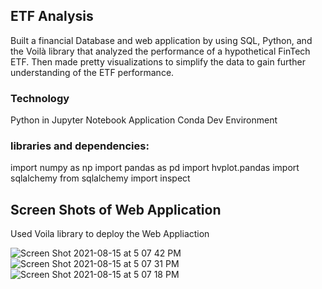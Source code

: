 ## ETF Analysis
Built a financial Database and web application by using SQL, Python, and the Voilà library that analyzed the performance of a hypothetical FinTech ETF. Then made pretty visualizations to simplify the data to gain further understanding of the ETF performance.
### Technology
Python in Jupyter Notebook Application
Conda Dev Environment
### libraries and dependencies:
 import numpy as np
import pandas as pd
import hvplot.pandas
import sqlalchemy
from sqlalchemy import inspect

## Screen Shots of Web Application
Used Voila library to deploy the Web Appliaction

![Screen Shot 2021-08-15 at 5 07 42 PM](https://user-images.githubusercontent.com/86027898/129496827-5647778c-282e-4cf5-8c1d-d995ee19c811.png)
![Screen Shot 2021-08-15 at 5 07 31 PM](https://user-images.githubusercontent.com/86027898/129496828-9950e185-ad62-4082-9161-0d155b38dfe7.png)
![Screen Shot 2021-08-15 at 5 07 18 PM](https://user-images.githubusercontent.com/86027898/129496832-b945eeb3-38a8-43ae-b941-adba31ce4ec7.png)
